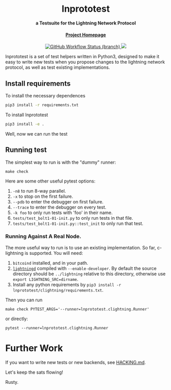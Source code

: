 <div align="center">
  <h1>lnprototest</h1>

  <p>
    <strong>a Testsuite for the Lightning Network Protocol</strong>
  </p>

  <h4>
    <a href="https://github.com/rustyrussell/lnprototest">Project Homepage</a>
  </h4>
 
  <a href="https://github.com/rustyrussell/lnprototest/actions">
    <img alt="GitHub Workflow Status (branch)" src="https://img.shields.io/github/workflow/status/rustyrussell/lnprototest/Integration%20testing/master?style=flat-square"/>
  </a>
  
  <a href="https://github.com/vincenzopalazzo/lnprototest/blob/vincenzopalazzo/styles/HACKING.md">
    <img src="https://img.shields.io/badge/doc-hacking-orange?style=flat-square" />
  </a>

</div>

lnprototest is a set of test helpers written in Python3, designed to
make it easy to write new tests when you propose changes to the
lightning network protocol, as well as test existing implementations.

## Install requirements

To install the necessary dependences

```bash
pip3 install -r requirements.txt 
```

To install lnprototest

```bash
pip3 install -e .
```

Well, now we can run the test

## Running test

The simplest way to run is with the "dummy" runner:

	make check

Here are some other useful pytest options:

1. `-n8` to run 8-way parallel.
2. `-x` to stop on the first failure.
3. `--pdb` to enter the debugger on first failure.
4. `--trace` to enter the debugger on every test.
5. `-k foo` to only run tests with 'foo' in their name.
6. `tests/test_bolt1-01-init.py` to only run tests in that file.
7. `tests/test_bolt1-01-init.py::test_init` to only run that test.

### Running Against A Real Node.

The more useful way to run is to use an existing implementation.  So
far, c-lightning is supported.  You will need:

1. `bitcoind` installed, and in your path.
2. [`lightningd`](https://github.com/ElementsProject/lightning/) compiled with
   `--enable-developer`.  By default the source directory should be
   `../lightning` relative to this directory, otherwise use
   `export LIGHTNING_SRC=dirname`.
3. Install any python requirements by
   `pip3 install -r lnprototest/clightning/requirements.txt`.

Then you can run

	make check PYTEST_ARGS='--runner=lnprototest.clightning.Runner'

or directly:

    pytest --runner=lnprototest.clightning.Runner

# Further Work

If you want to write new tests or new backends, see [HACKING.md](HACKING.md).

Let's keep the sats flowing!

Rusty.
